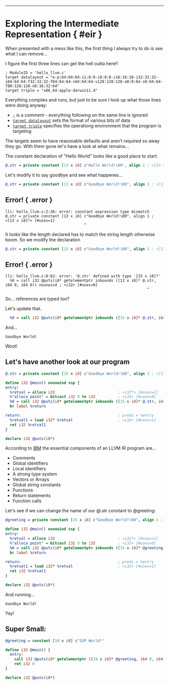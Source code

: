 
----

# Exploring the Intermediate Representation { #eir }

When presented with a mess like this, the first thing I always
try to do is see what I can remove...

I figure the first three lines can get the hell outta here!!

~~~{ .llvm .leave }
; ModuleID = 'hello_llvm.c'
target datalayout = "e-p:64:64:64-i1:8:8-i8:8:8-i16:16:16-i32:32:32-i64:64:64-f32:32:32-f64:64:64-v64:64:64-v128:128:128-a0:0:64-s0:64:64-f80:128:128-n8:16:32:64"
target triple = "x86_64-apple-darwin11.4"
~~~

Everything compiles and runs, but just to be sure I look up what
those lines were doing anyway:

* [`;`](http://llvm.org/docs/LangRef.html) is a comment - everything following on the same line is ignored
* [`target datalayout`](http://llvm.org/docs/LangRef.html) sets the format of various bits of data
* [`target triple`](http://llvm.org/docs/CommandGuide/llc.html) specifies the operationg environment that the program is targeting

The targets seem to have reasonable defaults and aren't required so away they go.
With them gone let's have a look at what remains...


The constant declaration of "Hello World" looks like a good place to start:

```llvm
@.str = private constant [13 x i8] c"Hello World!\00", align 1 ; <[13 x i8]*> [#uses=1]
```

Let's modify it to say goodbye and see what happenes...

```llvm
@.str = private constant [13 x i8] c"Goodbye World!\00", align 1 ; <[13 x i8]*> [#uses=1]
```

## Error! { .error }

```text
lli: hello_llvm.s:2:36: error: constant expression type mismatch
@.str = private constant [13 x i8] c"Goodbye World!\00", align 1 ; <[13 x i8]*> [#uses=1]
                                   ^
```

It looks like the length declared has to match the string length otherwise boom.
So we modify the declaration

```llvm
@.str = private constant [15 x i8] c"Goodbye World!\00", align 1 ; <[13 x i8]*> [#uses=1]
```

## Error! { .error }

```text
lli: hello_llvm.s:8:62: error: '@.str' defined with type '[15 x i8]*'
  %0 = call i32 @puts(i8* getelementptr inbounds ([13 x i8]* @.str, i64 0, i64 0)) nounwind ; <i32> [#uses=0]
                                                               ^
```

So... references are typed too?

Let's update that.

```llvm
  %0 = call i32 @puts(i8* getelementptr inbounds ([15 x i8]* @.str, i64 0, i64 0)) nounwind ; <i32> [#uses=0]
```

And...

```text
Goodbye World!
```

Woot!

## Let's have another look at our program

```llvm
@.str = private constant [15 x i8] c"Goodbye World!\00", align 1 ; <[13 x i8]*> [#uses=1]

define i32 @main() nounwind ssp {
entry:
  %retval = alloca i32                            ; <i32*> [#uses=1]
  %"alloca point" = bitcast i32 0 to i32          ; <i32> [#uses=0]
  %0 = call i32 @puts(i8* getelementptr inbounds ([15 x i8]* @.str, i64 0, i64 0)) nounwind ; <i32> [#uses=0]
  br label %return

return:                                           ; preds = %entry
  %retval1 = load i32* %retval                    ; <i32> [#uses=1]
  ret i32 %retval1
}

declare i32 @puts(i8*)
```

According to [IBM](http://www.ibm.com/developerworks/library/os-createcompilerllvm1/)
the essential components of an LLVM IR program are...


* Comments
* Global identifiers
* Local identifiers
* A strong type system
* Vectors or Arrays
* Global string constants
* Functions
* Return statements
* Function calls

Let's see if we can change the name of our @.str constant to @greeting:

```llvm
@greeting = private constant [15 x i8] c"Goodbye World!\00", align 1 ; <[13 x i8]*> [#uses=1]

define i32 @main() nounwind ssp {
entry:
  %retval = alloca i32                            ; <i32*> [#uses=1]
  %"alloca point" = bitcast i32 0 to i32          ; <i32> [#uses=0]
  %0 = call i32 @puts(i8* getelementptr inbounds ([15 x i8]* @greeting, i64 0, i64 0)) nounwind ; <i32> [#uses=0]
  br label %return

return:                                           ; preds = %entry
  %retval1 = load i32* %retval                    ; <i32> [#uses=1]
  ret i32 %retval1
}

declare i32 @puts(i8*)
```

And running...

```text
Goodbye World!
```

Yay!

## Super Small:

```llvm
@greeting = constant [10 x i8] c"SUP World!"

define i32 @main() {
  entry:
    call i32 @puts(i8* getelementptr ([10 x i8]* @greeting, i64 0, i64 0))
    ret i32 0
}

declare i32 @puts(i8*)
```
